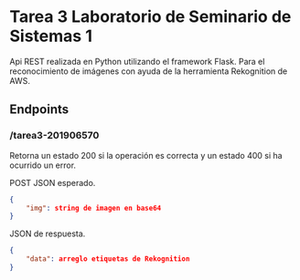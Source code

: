 # Tarea 3 Laboratorio de Seminario de Sistemas 1

Api REST realizada en Python utilizando el framework Flask. Para el reconocimiento de imágenes con ayuda de la herramienta Rekognition de AWS.

## Endpoints

### /tarea3-201906570
Retorna un estado 200 si la operación es correcta y un estado 400 si ha ocurrido un error.

POST
JSON esperado.
```json
{
    "img": string de imagen en base64
}
```

JSON de respuesta.
```json
{
    "data": arreglo etiquetas de Rekognition
}
```
